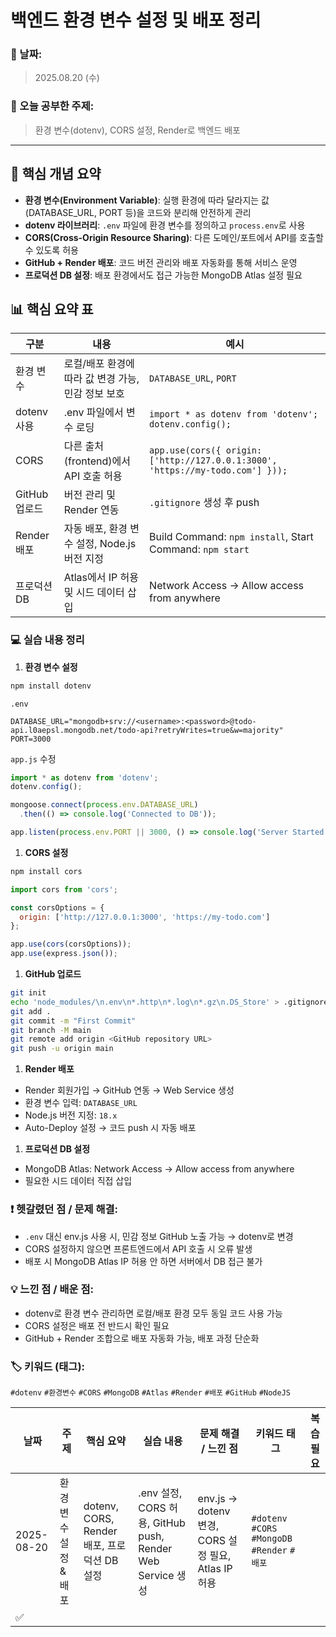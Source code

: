 # 백엔드 환경 변수 설정 및 배포 정리

### 📅 날짜:

> 2025.08.20 (수)
> 

### 📘 오늘 공부한 주제:

> 환경 변수(dotenv), CORS 설정, Render로 백엔드 배포
> 

---

## 📝 핵심 개념 요약

- **환경 변수(Environment Variable)**: 실행 환경에 따라 달라지는 값(DATABASE_URL, PORT 등)을 코드와 분리해 안전하게 관리
- **dotenv 라이브러리**: `.env` 파일에 환경 변수를 정의하고 `process.env`로 사용
- **CORS(Cross-Origin Resource Sharing)**: 다른 도메인/포트에서 API를 호출할 수 있도록 허용
- **GitHub + Render 배포**: 코드 버전 관리와 배포 자동화를 통해 서비스 운영
- **프로덕션 DB 설정**: 배포 환경에서도 접근 가능한 MongoDB Atlas 설정 필요

## 📊 핵심 요약 표

| 구분 | 내용 | 예시 |
| --- | --- | --- |
| 환경 변수 | 로컬/배포 환경에 따라 값 변경 가능, 민감 정보 보호 | `DATABASE_URL`, `PORT` |
| dotenv 사용 | .env 파일에서 변수 로딩 | `import * as dotenv from 'dotenv'; dotenv.config();` |
| CORS | 다른 출처(frontend)에서 API 호출 허용 | `app.use(cors({ origin: ['http://127.0.0.1:3000', 'https://my-todo.com'] }));` |
| GitHub 업로드 | 버전 관리 및 Render 연동 | `.gitignore` 생성 후 push |
| Render 배포 | 자동 배포, 환경 변수 설정, Node.js 버전 지정 | Build Command: `npm install`, Start Command: `npm start` |
| 프로덕션 DB | Atlas에서 IP 허용 및 시드 데이터 삽입 | Network Access → Allow access from anywhere |

### 💻 실습 내용 정리

1. **환경 변수 설정**

```bash
npm install dotenv
```

`.env`

```
DATABASE_URL="mongodb+srv://<username>:<password>@todo-api.l0aepsl.mongodb.net/todo-api?retryWrites=true&w=majority"
PORT=3000
```

`app.js` 수정

```jsx
import * as dotenv from 'dotenv';
dotenv.config();

mongoose.connect(process.env.DATABASE_URL)
  .then(() => console.log('Connected to DB'));

app.listen(process.env.PORT || 3000, () => console.log('Server Started'));
```

1. **CORS 설정**

```bash
npm install cors
```

```jsx
import cors from 'cors';

const corsOptions = {
  origin: ['http://127.0.0.1:3000', 'https://my-todo.com']
};

app.use(cors(corsOptions));
app.use(express.json());
```

1. **GitHub 업로드**

```bash
git init
echo 'node_modules/\n.env\n*.http\n*.log\n*.gz\n.DS_Store' > .gitignore
git add .
git commit -m "First Commit"
git branch -M main
git remote add origin <GitHub repository URL>
git push -u origin main
```

1. **Render 배포**
- Render 회원가입 → GitHub 연동 → Web Service 생성
- 환경 변수 입력: `DATABASE_URL`
- Node.js 버전 지정: `18.x`
- Auto-Deploy 설정 → 코드 push 시 자동 배포
1. **프로덕션 DB 설정**
- MongoDB Atlas: Network Access → Allow access from anywhere
- 필요한 시드 데이터 직접 삽입

### ❗ 헷갈렸던 점 / 문제 해결:

- `.env` 대신 env.js 사용 시, 민감 정보 GitHub 노출 가능 → dotenv로 변경
- CORS 설정하지 않으면 프론트엔드에서 API 호출 시 오류 발생
- 배포 시 MongoDB Atlas IP 허용 안 하면 서버에서 DB 접근 불가

### 💡 느낀 점 / 배운 점:

- dotenv로 환경 변수 관리하면 로컬/배포 환경 모두 동일 코드 사용 가능
- CORS 설정은 배포 전 반드시 확인 필요
- GitHub + Render 조합으로 배포 자동화 가능, 배포 과정 단순화

### 🏷️ 키워드 (태그):

`#dotenv` `#환경변수` `#CORS` `#MongoDB` `#Atlas` `#Render` `#배포` `#GitHub` `#NodeJS`

| 날짜 | 주제 | 핵심 요약 | 실습 내용 | 문제 해결 / 느낀 점 | 키워드 태그 | 복습 필요 |
| --- | --- | --- | --- | --- | --- | --- |
| 2025-08-20 | 환경 변수 설정 & 배포 | dotenv, CORS, Render 배포, 프로덕션 DB 설정 | .env 설정, CORS 허용, GitHub push, Render Web Service 생성 | env.js → dotenv 변경, CORS 설정 필요, Atlas IP 허용 | `#dotenv` `#CORS` `#MongoDB` `#Render`           `#배포` 
  | ✅ |
